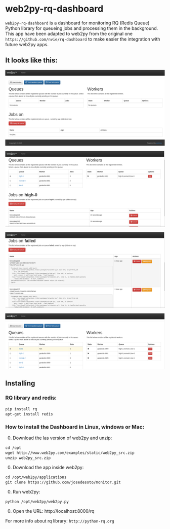# web2py-rq-dashboard

`web2py-rq-dashboard` is a dashboard for monitoring RQ (Redis Queue) Python library for queueing jobs and processing them in the background. This app have been adapted to web2py from the original one `https://github.com/nvie/rq-dashboard` to make easier the integration with future web2py apps.

## It looks like this:

![](./static/images/rq.png)

![](./static/images/rq1.png)

![](./static/images/rq2.png)

![](./static/images/rq3.png)


## Installing

### RQ library and redis:
```
pip install rq
apt-get install redis
```

### How to install the Dashboard in Linux, windows or Mac:

0. Download the las version of web2py and unzip:
```
cd /opt
wget http://www.web2py.com/examples/static/web2py_src.zip
unzip web2py_src.zip
```

0. Download the app inside web2py:
```
cd /opt/web2py/applications
git clone https://github.com/josedesoto/monitor.git
```

0. Run web2py:
```
python /opt/web2py/web2py.py
```

0. Open the URL: http://localhost:8000/rq


For more info about rq library: `http://python-rq.org`
